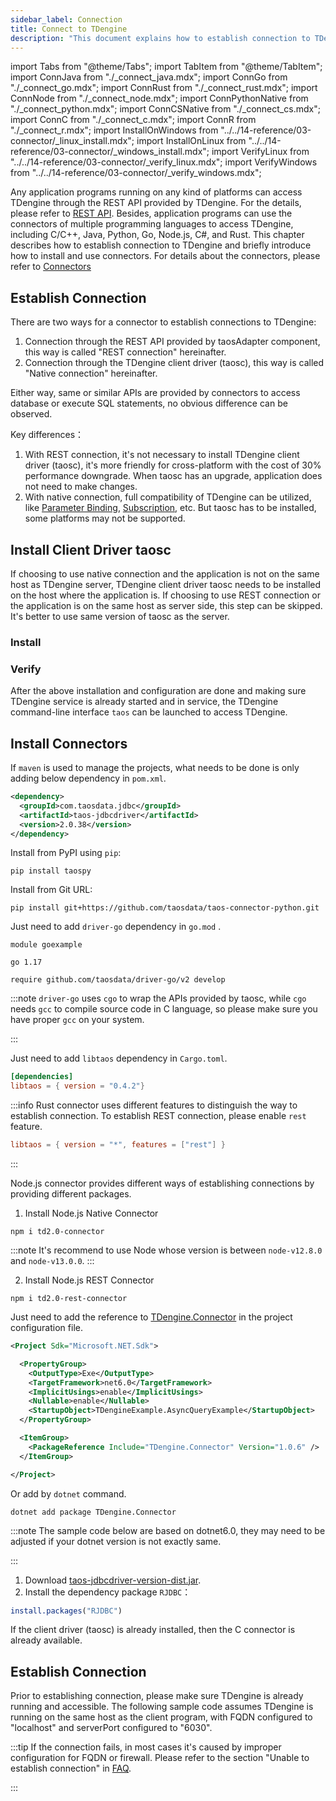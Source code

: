 ```yaml
---
sidebar_label: Connection
title: Connect to TDengine
description: "This document explains how to establish connection to TDengine, and briefly introduce how to install and use TDengine connectors."
---
```


import Tabs from "@theme/Tabs";
import TabItem from "@theme/TabItem";
import ConnJava from "./\_connect_java.mdx";
import ConnGo from "./\_connect_go.mdx";
import ConnRust from "./\_connect_rust.mdx";
import ConnNode from "./\_connect_node.mdx";
import ConnPythonNative from "./\_connect_python.mdx";
import ConnCSNative from "./\_connect_cs.mdx";
import ConnC from "./\_connect_c.mdx";
import ConnR from "./\_connect_r.mdx";
import InstallOnWindows from "../../14-reference/03-connector/\_linux_install.mdx";
import InstallOnLinux from "../../14-reference/03-connector/\_windows_install.mdx";
import VerifyLinux from "../../14-reference/03-connector/\_verify_linux.mdx";
import VerifyWindows from "../../14-reference/03-connector/\_verify_windows.mdx";

Any application programs running on any kind of platforms can access TDengine through the REST API provided by TDengine. For the details, please refer to [REST API](/reference/rest-api/). Besides, application programs can use the connectors of multiple programming languages to access TDengine, including C/C++, Java, Python, Go, Node.js, C#, and Rust. This chapter describes how to establish connection to TDengine and briefly introduce how to install and use connectors. For details about the connectors, please refer to [Connectors](/reference/connector/)

## Establish Connection

There are two ways for a connector to establish connections to TDengine:

1. Connection through the REST API provided by taosAdapter component, this way is called "REST connection" hereinafter.
2. Connection through the TDengine client driver (taosc), this way is called "Native connection" hereinafter.

Either way, same or similar APIs are provided by connectors to access database or execute SQL statements, no obvious difference can be observed.

Key differences：

1. With REST connection, it's not necessary to install TDengine client driver (taosc), it's more friendly for cross-platform with the cost of 30% performance downgrade. When taosc has an upgrade, application does not need to make changes. 
2. With native connection, full compatibility of TDengine can be utilized, like [Parameter Binding](/reference/connector/cpp#parameter-binding-api), [Subscription](/reference/connector/cpp#subscription-and-consumption-api), etc. But taosc has to be installed, some platforms may not be supported.

## Install Client Driver taosc

If choosing to use native connection and the application is not on the same host as TDengine server, TDengine client driver taosc needs to be installed on the host where the application is. If choosing to use REST connection or the application is on the same host as server side, this step can be skipped. It's better to use same version of taosc as the server.

### Install

<Tabs defaultValue="linux" groupId="os">
  <TabItem value="linux" label="Linux">
    <InstallOnWindows />
  </TabItem>
  <TabItem value="windows" label="Windows">
    <InstallOnLinux />
  </TabItem>
</Tabs>

### Verify

After the above installation and configuration are done and making sure TDengine service is already started and in service, the TDengine command-line interface `taos` can be launched to access TDengine.

<Tabs defaultValue="linux" groupId="os">
  <TabItem value="linux" label="Linux">
    <VerifyLinux />
  </TabItem>
  <TabItem value="windows" label="Windows">
    <VerifyWindows />
  </TabItem>
</Tabs>

## Install Connectors

<Tabs groupId="lang">
<TabItem label="Java" value="java">
  
If `maven` is used to manage the projects, what needs to be done is only adding below dependency in `pom.xml`.

```xml
<dependency>
  <groupId>com.taosdata.jdbc</groupId>
  <artifactId>taos-jdbcdriver</artifactId>
  <version>2.0.38</version>
</dependency>
```

</TabItem>
<TabItem label="Python" value="python">

Install from PyPI using `pip`:

```
pip install taospy
```

Install from Git URL:

```
pip install git+https://github.com/taosdata/taos-connector-python.git
```

</TabItem>
<TabItem label="Go" value="go">

Just need to add `driver-go` dependency in `go.mod` .

```go-mod title=go.mod
module goexample

go 1.17

require github.com/taosdata/driver-go/v2 develop
```

:::note
`driver-go` uses `cgo` to wrap the APIs provided by taosc, while `cgo` needs `gcc` to compile source code in C language, so please make sure you have proper `gcc` on your system.

:::

</TabItem>
<TabItem label="Rust" value="rust">

Just need to add `libtaos` dependency in `Cargo.toml`.

```toml title=Cargo.toml
[dependencies]
libtaos = { version = "0.4.2"}
```

:::info
Rust connector uses different features to distinguish the way to establish connection. To establish REST connection, please enable `rest` feature.

```toml
libtaos = { version = "*", features = ["rest"] }
```

:::

</TabItem>
<TabItem label="Node.js" value="node">

Node.js connector provides different ways of establishing connections by providing different packages.

1. Install Node.js Native Connector

```
npm i td2.0-connector
```

:::note
It's recommend to use Node whose version is between `node-v12.8.0` and `node-v13.0.0`.
:::

2. Install Node.js REST Connector

```
npm i td2.0-rest-connector
```

</TabItem>
<TabItem label="C#" value="csharp">

Just need to add the reference to [TDengine.Connector](https://www.nuget.org/packages/TDengine.Connector/) in the project configuration file.

```xml title=csharp.csproj {12}
<Project Sdk="Microsoft.NET.Sdk">

  <PropertyGroup>
    <OutputType>Exe</OutputType>
    <TargetFramework>net6.0</TargetFramework>
    <ImplicitUsings>enable</ImplicitUsings>
    <Nullable>enable</Nullable>
    <StartupObject>TDengineExample.AsyncQueryExample</StartupObject>
  </PropertyGroup>

  <ItemGroup>
    <PackageReference Include="TDengine.Connector" Version="1.0.6" />
  </ItemGroup>

</Project>
```

Or add by `dotnet` command.

```
dotnet add package TDengine.Connector
```

:::note
The sample code below are based on dotnet6.0, they may need to be adjusted if your dotnet version is not exactly same.

:::

</TabItem>
<TabItem label="R" value="r">

1. Download [taos-jdbcdriver-version-dist.jar](https://repo1.maven.org/maven2/com/taosdata/jdbc/taos-jdbcdriver/2.0.38/).
2. Install the dependency package `RJDBC`：

```R
install.packages("RJDBC")
```

</TabItem>
<TabItem label="C" value="c">

If the client driver (taosc) is already installed, then the C connector is already available.
<br/>

</TabItem>
</Tabs>

## Establish Connection

Prior to establishing connection, please make sure TDengine is already running and accessible. The following sample code assumes TDengine is running on the same host as the client program, with FQDN configured to "localhost" and serverPort configured to "6030".

<Tabs groupId="lang" defaultValue="java">
  <TabItem label="Java" value="java">
    <ConnJava />
  </TabItem>
  <TabItem label="Python" value="python">
    <ConnPythonNative />
  </TabItem>
  <TabItem label="Go" value="go">
      <ConnGo />
  </TabItem>
  <TabItem label="Rust" value="rust">
    <ConnRust />
  </TabItem>
  <TabItem label="Node.js" value="node">
    <ConnNode />
  </TabItem>
  <TabItem label="C#" value="csharp">
    <ConnCSNative />
  </TabItem>
  <TabItem label="R" value="r">
    <ConnR/>
  </TabItem>
  <TabItem label="C" value="c">
    <ConnC />
  </TabItem>
</Tabs>

:::tip
If the connection fails, in most cases it's caused by improper configuration for FQDN or firewall. Please refer to the section "Unable to establish connection" in [FAQ](https://docs.taosdata.com/train-faq/faq).

:::
